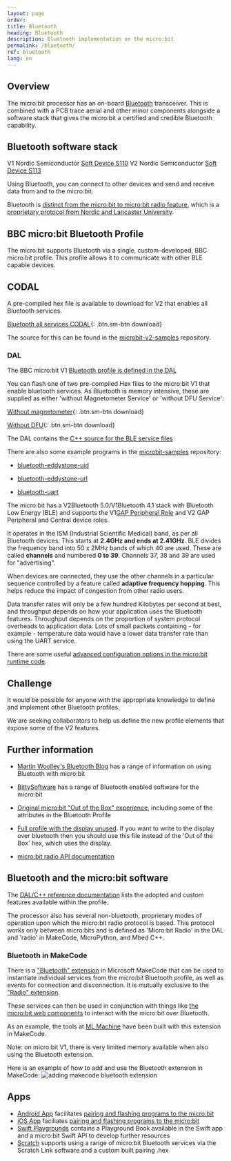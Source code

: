 ```yaml
---
layout: page
order:
title: Bluetooth
heading: Bluetooth
description: Bluetooth implementation on the micro:bit
permalink: /bluetooth/
ref: bluetooth
lang: en
---
```


## Overview

The micro:bit processor has an on-board [Bluetooth](https://www.bluetooth.com/specifications/) transceiver. This is combined with a PCB trace aerial and other minor components alongside a software stack that gives the micro:bit a certified and credible Bluetooth capability.

## Bluetooth software stack

<span class="v1">V1</span> Nordic Semiconductor [Soft Device S110](https://www.nordicsemi.com/Software-and-Tools/Software/S110)
<span class="v2">V2</span> Nordic Semiconductor [Soft Device S113](https://www.nordicsemi.com/Software-and-tools/Software/S113)

Using Bluetooth, you can connect to other devices and send and receive data from and to the micro:bit.

Bluetooth is [distinct from the micro:bit to micro:bit radio feature](https://support.microbit.org/support/solutions/articles/19000083637-using-the-micro-bit-wirelessly-), which is a [proprietary protocol from Nordic and Lancaster University](https://lancaster-university.github.io/microbit-docs/ubit/radio/).

## BBC micro:bit Bluetooth Profile

The micro:bit supports Bluetooth via a single, custom-developed, BBC micro:bit profile. This profile allows it to communicate with other BLE capable devices.

## CODAL

A pre-compiled hex file is available to download for <span class="v2">V2</span> that enables all Bluetooth services. 

[Bluetooth all services CODAL](/docs/bluetooth/assets/BLE_All_Services_CODAL_0-0-24-ABDLIMTU-P.hex){: .btn.sm-btn download}

The source for this can be found in the [microbit-v2-samples](https://github.com/lancaster-university/microbit-v2-samples/tree/master/source/samples) repository.

### DAL

The BBC micro:bit <span class="v1">V1</span> [Bluetooth profile is defined in the DAL](https://lancaster-university.github.io/microbit-docs/ble/profile/)

You can flash one of two pre-compiled Hex files to the micro:bit <span class="v1">V1</span> that enable bluetooth services. As Bluetooth is memory intensive, these are supplied as either 'without Magnetometer Service' or 'without DFU Service':

[Without magnetometer](/docs/bluetooth/assets/BLE_All_Services_DAL_2-1-1-No-Mag.hex){: .btn.sm-btn download}

[Without DFU](/docs/bluetooth/assets/BLE_All_Services_DAL_2-1-1-No-DFU.hex){: .btn.sm-btn download}

The DAL contains the [C++ source for the BLE service files](https://github.com/lancaster-university/microbit-samples/blob/master/source/examples/bluetooth-services/main.cpp)

There are also some example programs in the [microbit-samples](https://github.com/lancaster-university/microbit-samples) repository:

- [bluetooth-eddystone-uid](https://github.com/lancaster-university/microbit-samples/tree/master/source/examples/bluetooth-eddystone-uid)

- [bluetooth-eddystone-url](https://github.com/lancaster-university/microbit-samples/tree/master/source/examples/bluetooth-eddystone-url)

- [bluetooth-uart](https://github.com/lancaster-university/microbit-samples/tree/master/source/examples/bluetooth-uart)

The micro:bit has a <span class="v2">V2</span>Bluetooth 5.0/<span class="v1">V1</span>Bluetooth 4.1 stack with Bluetooth Low Energy (BLE) and supports the <span class="v1">V1</span>[GAP Peripheral Role](https://bluetooth-developer.blogspot.com/2016/07/microbit-and-bluetooth-roles.html) and <span class="v2">V2</span> GAP Peripheral and Central device roles.

It operates in the ISM (Industrial Scientific Medical) band, as per all Bluetooth devices. This starts at **2.4GHz and ends at 2.41GHz**. BLE divides the frequency band into 50 x 2MHz bands of which 40 are used. These are called **channels** and numbered **0 to 39**. Channels 37, 38 and 39 are used for "advertising".

When devices are connected, they use the other channels in a particular sequence controlled by a feature called **adaptive frequency hopping**. This helps reduce the impact of congestion from other radio users.

Data transfer rates will only be a few hundred Kilobytes per second at best, and throughput depends on how your application uses the Bluetooth features. Throughput depends on the proportion of system protocol overheads to application data. Lots of small packets containing - for example - temperature data would have a lower data transfer rate than using the UART service.

There are some useful [advanced configuration options in the micro:bit runtime code](https://lancaster-university.github.io/microbit-docs/advanced/#compile-time-options-with-yotta).

## Challenge

It would be possible for anyone with the appropriate knowledge to define and implement other Bluetooth profiles.

We are seeking collaborators to help us define the new profile elements that expose some of the <span class="v2">V2</span> features.

## Further information

- [Martin Woolley's Bluetooth Blog](https://bluetooth-developer.blogspot.com/) has a range of information on using Bluetooth with micro:bit

- [BittySoftware](https://bittysoftware.blogspot.com) has a range of Bluetooth enabled software for the micro:bit

- [Original micro:bit "Out of the Box" experience](https://microbit.org/get-started/user-guide/out-of-box-experience/), including some of the attributes in the Bluetooth Profile

- [Full profile with the display unused](https://lancaster-university.github.io/microbit-docs/resources/microbit-1_4_17_pwr0.zip). If you want to write to the display over bluetooth then you should use this file instead of the 'Out of the Box' hex, which uses the display.

- [micro:bit radio API documentation](https://lancaster-university.github.io/microbit-docs/ubit/radio/)


## Bluetooth and the micro:bit software

The [DAL/C++ reference documentation](https://lancaster-university.github.io/microbit-docs/ble/profile/#reference-documentation) lists the adopted and custom features available within the profile. 

The processor also has several non-bluetooth, proprietary modes of operation upon which the micro:bit radio protocol is based. This protocol works only between micro:bits and is defined as 'Micro:bit Radio' in the DAL and 'radio' in MakeCode, MicroPython, and Mbed C++.

### Bluetooth in MakeCode

There is a ["Bluetooth" extension](https://makecode.microbit.org/reference/bluetooth) in Microsoft MakeCode that can be used to instantiate individual services from the micro:bit Bluetooth profile, as well as events for connection and disconnection. It is mutually exclusive to the ["Radio" extension](https://makecode.microbit.org/reference/radio).

These services can then be used in conjunction with things like [the micro:bit web components](https://github.com/thegecko/microbit-web-components) to interact with the micro:bit over Bluetooth.

As an example, the tools at [ML Machine](https://ml-machine.org/) have been built with this extension in MakeCode.

Note: on micro:bit V1, there is very limited memory available when also using the Bluetooth extension.

Here is an example of how to add and use the Bluetooth extension in MakeCode:
![adding makecode bluetooth extension](/docs/bluetooth/assets/add_bluetooth_extension.gif)

## Apps

- [Android App](https://play.google.com/store/apps/details?id=com.samsung.microbit) facilitates [pairing and flashing programs to the micro:bit](https://support.microbit.org/en/support/solutions/articles/19000051025-pairing-and-flashing-code-via-bluetooth)
- [iOS App](https://apps.apple.com/gb/app/micro-bit/id1092687276) faciliates [pairing and flashing programs to the micro:bit](https://support.microbit.org/en/support/solutions/articles/19000051025-pairing-and-flashing-code-via-bluetooth)
- [Swift Playgrounds](https://github.com/microbit-foundation/microbit-swift-playgrounds) contains a Playground Book available in the Swift app and a micro:bit Swift API to develop further resources
- [Scratch](https://scratch.mit.edu/microbit) supports using a range of micro:bit Bluetooth services via the Scratch Link software and a custom built pairing .hex
